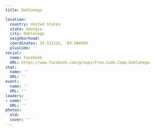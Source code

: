 ```yaml
---
title: Dahlonega

location:
  country: United States
  state: Georgia
  city: Dahlonega
  neighborhood: 
  coordinates: 34.532125, -83.984589
  plusCode: ''
social:
  name: Facebook
  URL: https://www.facebook.com/groups/Free.Code.Camp.Dahlonega
chat:
  name: ''
  URL: ''
event:
  name: ''
  URL: ''
leaders:
- name: ''
  URL: ''
photos:
  old: 
  cover: ''
---
```

